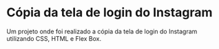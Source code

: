 # Cópia da tela de login do Instagram
 Um projeto onde foi realizado a cópia da tela de login do Instagram utilizando CSS, HTML e Flex Box.
